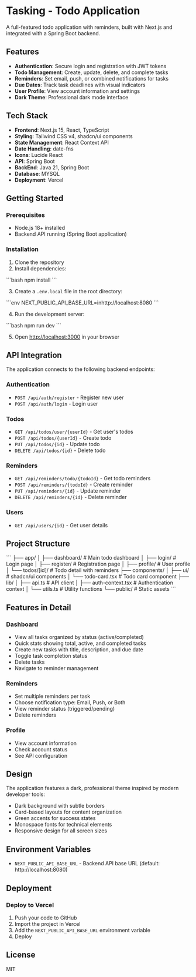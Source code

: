# Tasking - Todo Application

A full-featured todo application with reminders, built with Next.js and integrated with a Spring Boot backend.

## Features

- **Authentication**: Secure login and registration with JWT tokens
- **Todo Management**: Create, update, delete, and complete tasks
- **Reminders**: Set email, push, or combined notifications for tasks
- **Due Dates**: Track task deadlines with visual indicators
- **User Profile**: View account information and settings
- **Dark Theme**: Professional dark mode interface

## Tech Stack

- **Frontend**: Next.js 15, React, TypeScript
- **Styling**: Tailwind CSS v4, shadcn/ui components
- **State Management**: React Context API
- **Date Handling**: date-fns
- **Icons**: Lucide React
- **API**: Spring Boot
- **BackEnd**: Java 21, Spring Boot
- **Database**: MYSQL
- **Deployment**: Vercel

## Getting Started

### Prerequisites

- Node.js 18+ installed
- Backend API running (Spring Boot application)

### Installation

1. Clone the repository
2. Install dependencies:

\`\`\`bash
npm install
\`\`\`

3. Create a `.env.local` file in the root directory:

\`\`\`env
NEXT_PUBLIC_API_BASE_URL=inhttp://localhost:8080
\`\`\`

4. Run the development server:

\`\`\`bash
npm run dev
\`\`\`

5. Open [http://localhost:3000](http://localhost:3000) in your browser

## API Integration

The application connects to the following backend endpoints:

### Authentication
- `POST /api/auth/register` - Register new user
- `POST /api/auth/login` - Login user

### Todos
- `GET /api/todos/user/{userId}` - Get user's todos
- `POST /api/todos/{userId}` - Create todo
- `PUT /api/todos/{id}` - Update todo
- `DELETE /api/todos/{id}` - Delete todo

### Reminders
- `GET /api/reminders/todo/{todoId}` - Get todo reminders
- `POST /api/reminders/{todoId}` - Create reminder
- `PUT /api/reminders/{id}` - Update reminder
- `DELETE /api/reminders/{id}` - Delete reminder

### Users
- `GET /api/users/{id}` - Get user details

## Project Structure

\`\`\`
├── app/
│   ├── dashboard/          # Main todo dashboard
│   ├── login/              # Login page
│   ├── register/           # Registration page
│   ├── profile/            # User profile
│   └── todos/[id]/         # Todo detail with reminders
├── components/
│   ├── ui/                 # shadcn/ui components
│   └── todo-card.tsx       # Todo card component
├── lib/
│   ├── api.ts              # API client
│   ├── auth-context.tsx    # Authentication context
│   └── utils.ts            # Utility functions
└── public/                 # Static assets
\`\`\`

## Features in Detail

### Dashboard
- View all tasks organized by status (active/completed)
- Quick stats showing total, active, and completed tasks
- Create new tasks with title, description, and due date
- Toggle task completion status
- Delete tasks
- Navigate to reminder management

### Reminders
- Set multiple reminders per task
- Choose notification type: Email, Push, or Both
- View reminder status (triggered/pending)
- Delete reminders

### Profile
- View account information
- Check account status
- See API configuration

## Design

The application features a dark, professional theme inspired by modern developer tools:
- Dark background with subtle borders
- Card-based layouts for content organization
- Green accents for success states
- Monospace fonts for technical elements
- Responsive design for all screen sizes

## Environment Variables

- `NEXT_PUBLIC_API_BASE_URL` - Backend API base URL (default: http://localhost:8080)

## Deployment

### Deploy to Vercel

1. Push your code to GitHub
2. Import the project in Vercel
3. Add the `NEXT_PUBLIC_API_BASE_URL` environment variable
4. Deploy

## License

MIT
